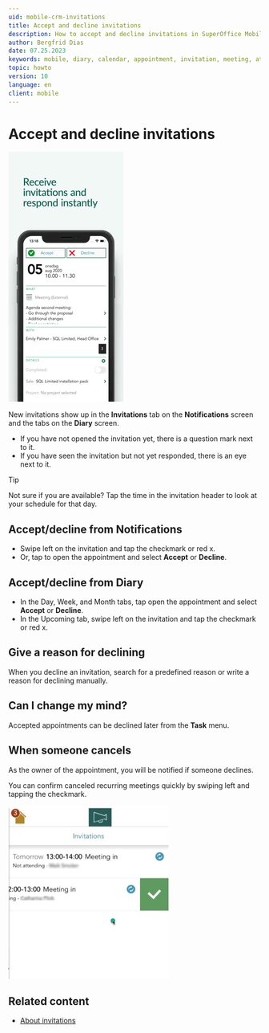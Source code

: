 ```yaml
---
uid: mobile-crm-invitations
title: Accept and decline invitations
description: How to accept and decline invitations in SuperOffice Mobile CRM.
author: Bergfrid Dias
date: 07.25.2023
keywords: mobile, diary, calendar, appointment, invitation, meeting, attendee, participant
topic: howto
version: 10
language: en
client: mobile
---
```


# Accept and decline invitations

![Mobile CRM: Invitation -app-screen][img2]

New invitations show up in the **Invitations** tab on the **Notifications** screen and the tabs on the **Diary** screen.

* If you have not opened the invitation yet, there is a question mark next to it.
* If you have seen the invitation but not yet responded, there is an eye next to it.

> [!TIP]
> Not sure if you are available? Tap the time in the invitation header to look at your schedule for that day.

## Accept/decline from Notifications

* Swipe left on the invitation and tap the checkmark or red x.
* Or, tap to open the appointment and select **Accept** or **Decline**.

## Accept/decline from Diary

* In the Day, Week, and Month tabs, tap open the appointment and select **Accept** or **Decline**.
* In the Upcoming tab, swipe left on the invitation and tap the checkmark or red x.

## Give a reason for declining

When you decline an invitation, search for a predefined reason or write a reason for declining manually.

## Can I change my mind?

Accepted appointments can be declined later from the **Task** menu.

## When someone cancels

As the owner of the appointment, you will be notified if someone declines.

You can confirm canceled recurring meetings quickly by swiping left and tapping the checkmark.

![Mobile CRM cancel recurring meeting -app-screen][img3]

## Related content

* [About invitations][1]

<!-- Referenced links -->
[1]: ../../../diary/learn/invitation/index.md

<!-- Referenced images -->
[img2]: media/invitation.png
[img3]: ../../../../../release-notes/mobile/media/img388.jpg
